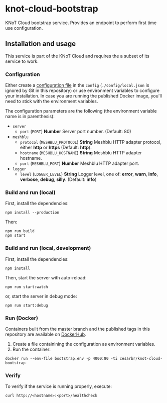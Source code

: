 # knot-cloud-bootstrap

KNoT Cloud bootstrap service. Provides an endpoint to perform first time use configuration.

## Installation and usage

This service is part of the KNoT Cloud and requires the a subset of its service to work.

### Configuration

Either create a [configuration file](https://github.com/lorenwest/node-config/wiki/Configuration-Files) in the `config` (`./config/local.json` is ignored by Git in this repository) or use environment variables to configure your installation. In case you are running the published Docker image, you'll need to stick with the environment variables.

The configuration parameters are the following (the environment variable name is in parenthesis):

* `server`
  * `port` (`PORT`) **Number** Server port number. (Default: 80)
* `meshblu`
  * `protocol` (`MESHBLU_PROTOCOL`) **String** Meshblu HTTP adapter protocol, either **http** or **https** (Default: **http**).
  * `hostname` (`MESHBLU_HOSTNAME`) **String** Meshblu HTTP adapter hostname.
  * `port` (`MESHBLU_PORT`) **Number** Meshblu HTTP adapter port.
* `logger`
  * `level` (`LOGGER_LEVEL`) **String** Logger level, one of: **error**, **warn**, **info**, **verbose**, **debug**, **silly**. (Default: **info**)

### Build and run (local)

First, install the dependencies:

```
npm install --production
```

Then:

```
npm run build
npm start
```

### Build and run (local, development)

First, install the dependencies:

```
npm install
```

Then, start the server with auto-reload:

```
npm run start:watch
```

or, start the server in debug mode:

```
npm run start:debug
```

### Run (Docker)

Containers built from the master branch and the published tags in this repository are available on [DockerHub](https://hub.docker.com/r/cesarbr/knot-cloud-bootstrap/).

1. Create a file containining the configuration as environment variables.
1. Run the container:

```
docker run --env-file bootstrap.env -p 4000:80 -ti cesarbr/knot-cloud-bootstrap
```

### Verify

To verify if the service is running properly, execute:

```
curl http://<hostname>:<port>/healthcheck
```
